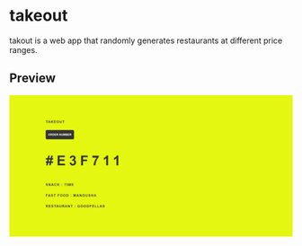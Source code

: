 # takeout

takout is a web app that randomly generates restaurants at different price ranges.

## Preview

[![Website Preview](assets/preview.jpg)](https://anthonytedja.github.io/takeout/)
